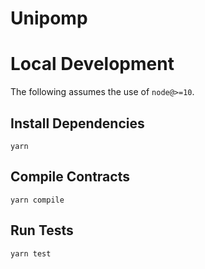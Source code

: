 # Unipomp

# Local Development

The following assumes the use of `node@>=10`.

## Install Dependencies

`yarn`

## Compile Contracts

`yarn compile`

## Run Tests

`yarn test`
